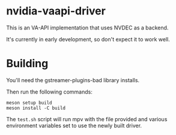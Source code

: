 # nvidia-vaapi-driver

This is an VA-API implementation that uses NVDEC as a backend.

It's currently in early development, so don't expect it to work well.

Building
========

You'll need the gstreamer-plugins-bad library installs.

Then run the following commands:
```
meson setup build
meson install -C build
```

The `test.sh` script will run mpv with the file provided and various environment variables set to use the newly built driver.
